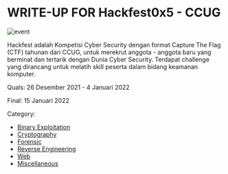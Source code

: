 # WRITE-UP FOR Hackfest0x5 - CCUG

![event](https://img.shields.io/badge/-event-blue?style=flat)
  
Hackfest adalah Kompetisi Cyber Security dengan format Capture The Flag (CTF) tahunan dari CCUG, untuk merekrut anggota - anggota baru yang berminat dan tertarik dengan Dunia Cyber Security. Terdapat challenge yang dirancang untuk melatih skill peserta dalam bidang keamanan komputer.


Quals: 26 Desember 2021 - 4 Januari 2022

Final: 15 Januari 2022


Category:
  - [Binary Exploitation](https://github.com/ftiannisa/write-up/tree/main/Hackfest0x5/Binary)
  - [Cryptography](https://github.com/ftiannisa/write-up/tree/main/Hackfest0x5/Cryptography)
  - [Forensic](https://github.com/ftiannisa/write-up/tree/main/Hackfest0x5/Forensic)
  - [Reverse Engineering](https://github.com/ftiannisa/write-up/tree/main/Hackfest0x5/Reverse)
  - [Web](https://github.com/ftiannisa/write-up/tree/main/Hackfest0x5/Web)
  - [Miscellaneous](https://github.com/ftiannisa/write-up/tree/main/Hackfest0x5/Misc)

 
